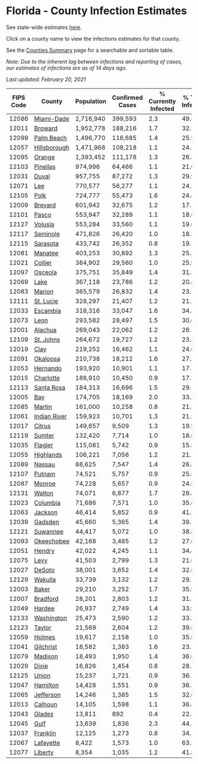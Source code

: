 # Florida - County Infection Estimates

See state-wide estimates [here](/infections/us-fl).

Click on a county name to view the infections estimates for that county.

See the [Counties Summary](/infections/summary-counties) page for a searchable and sortable table.

*Note: Due to the inherent lag between infections and reporting of cases, our estimates of infections are as of 14 days ago.*

*Last updated: February 20, 2021*

|   FIPS Code |                       County |   Population |   Confirmed Cases |   % Currently Infected |   % Total Infected |
|-------------|------------------------------|--------------|-------------------|------------------------|--------------------|
|       12086 |     [Miami-Dade](miami-dade) |    2,716,940 |           399,593 |                    2.3 |               49.8 |
|       12011 |           [Broward](broward) |    1,952,778 |           188,216 |                    1.7 |               32.5 |
|       12099 |     [Palm Beach](palm-beach) |    1,496,770 |           116,685 |                    1.4 |               25.9 |
|       12057 | [Hillsborough](hillsborough) |    1,471,968 |           108,218 |                    1.1 |               24.3 |
|       12095 |             [Orange](orange) |    1,393,452 |           111,178 |                    1.3 |               26.3 |
|       12103 |         [Pinellas](pinellas) |      974,996 |            64,466 |                    1.1 |               21.6 |
|       12031 |               [Duval](duval) |      957,755 |            87,272 |                    1.3 |               29.9 |
|       12071 |                   [Lee](lee) |      770,577 |            56,277 |                    1.1 |               24.2 |
|       12105 |                 [Polk](polk) |      724,777 |            55,473 |                    1.6 |               24.8 |
|       12009 |           [Brevard](brevard) |      601,942 |            32,675 |                    1.2 |               17.1 |
|       12101 |               [Pasco](pasco) |      553,947 |            32,289 |                    1.1 |               18.6 |
|       12127 |           [Volusia](volusia) |      553,284 |            33,560 |                    1.1 |               19.6 |
|       12117 |         [Seminole](seminole) |      471,826 |            26,420 |                    1.0 |               18.3 |
|       12115 |         [Sarasota](sarasota) |      433,742 |            26,352 |                    0.8 |               19.7 |
|       12081 |           [Manatee](manatee) |      403,253 |            30,892 |                    1.3 |               25.3 |
|       12021 |           [Collier](collier) |      384,902 |            29,560 |                    1.0 |               25.9 |
|       12097 |           [Osceola](osceola) |      375,751 |            35,849 |                    1.4 |               31.3 |
|       12069 |                 [Lake](lake) |      367,118 |            23,786 |                    1.2 |               20.8 |
|       12083 |             [Marion](marion) |      365,579 |            26,832 |                    1.4 |               23.5 |
|       12111 |       [St. Lucie](st.-lucie) |      328,297 |            21,407 |                    1.2 |               21.2 |
|       12033 |         [Escambia](escambia) |      318,316 |            33,047 |                    1.6 |               34.3 |
|       12073 |                 [Leon](leon) |      293,582 |            28,497 |                    1.5 |               30.6 |
|       12001 |           [Alachua](alachua) |      269,043 |            22,062 |                    1.2 |               26.1 |
|       12109 |       [St. Johns](st.-johns) |      264,672 |            19,727 |                    1.2 |               23.8 |
|       12019 |                 [Clay](clay) |      219,252 |            16,462 |                    1.1 |               24.0 |
|       12091 |         [Okaloosa](okaloosa) |      210,738 |            18,212 |                    1.6 |               27.2 |
|       12053 |         [Hernando](hernando) |      193,920 |            10,901 |                    1.1 |               17.7 |
|       12015 |       [Charlotte](charlotte) |      188,910 |            10,450 |                    0.9 |               17.7 |
|       12113 |     [Santa Rosa](santa-rosa) |      184,313 |            16,696 |                    1.5 |               29.1 |
|       12005 |                   [Bay](bay) |      174,705 |            18,169 |                    2.0 |               33.2 |
|       12085 |             [Martin](martin) |      161,000 |            10,258 |                    0.8 |               21.5 |
|       12061 | [Indian River](indian-river) |      159,923 |            10,701 |                    1.3 |               21.5 |
|       12017 |             [Citrus](citrus) |      149,657 |             9,509 |                    1.3 |               19.9 |
|       12119 |             [Sumter](sumter) |      132,420 |             7,714 |                    1.0 |               18.6 |
|       12035 |           [Flagler](flagler) |      115,081 |             5,742 |                    0.9 |               15.8 |
|       12055 |       [Highlands](highlands) |      106,221 |             7,056 |                    1.2 |               21.1 |
|       12089 |             [Nassau](nassau) |       88,625 |             7,547 |                    1.4 |               26.8 |
|       12107 |             [Putnam](putnam) |       74,521 |             5,757 |                    0.9 |               25.4 |
|       12087 |             [Monroe](monroe) |       74,228 |             5,657 |                    0.9 |               24.9 |
|       12131 |             [Walton](walton) |       74,071 |             6,877 |                    1.7 |               29.4 |
|       12023 |         [Columbia](columbia) |       71,686 |             7,571 |                    1.0 |               35.6 |
|       12063 |           [Jackson](jackson) |       46,414 |             5,852 |                    0.9 |               41.5 |
|       12039 |           [Gadsden](gadsden) |       45,660 |             5,365 |                    1.4 |               39.3 |
|       12121 |         [Suwannee](suwannee) |       44,417 |             5,072 |                    1.0 |               38.8 |
|       12093 |     [Okeechobee](okeechobee) |       42,168 |             3,485 |                    1.2 |               27.0 |
|       12051 |             [Hendry](hendry) |       42,022 |             4,245 |                    1.1 |               34.4 |
|       12075 |                 [Levy](levy) |       41,503 |             2,799 |                    1.3 |               21.6 |
|       12027 |             [DeSoto](desoto) |       38,001 |             3,652 |                    1.4 |               32.0 |
|       12129 |           [Wakulla](wakulla) |       33,739 |             3,132 |                    1.2 |               29.7 |
|       12003 |               [Baker](baker) |       29,210 |             3,252 |                    1.7 |               35.9 |
|       12007 |         [Bradford](bradford) |       28,201 |             2,803 |                    1.2 |               31.5 |
|       12049 |             [Hardee](hardee) |       26,937 |             2,749 |                    1.4 |               33.9 |
|       12133 |     [Washington](washington) |       25,473 |             2,590 |                    1.2 |               33.3 |
|       12123 |             [Taylor](taylor) |       21,569 |             2,604 |                    1.2 |               39.6 |
|       12059 |             [Holmes](holmes) |       19,617 |             2,158 |                    1.0 |               35.6 |
|       12041 |       [Gilchrist](gilchrist) |       18,582 |             1,383 |                    1.6 |               23.5 |
|       12079 |           [Madison](madison) |       18,493 |             1,950 |                    1.4 |               36.0 |
|       12029 |               [Dixie](dixie) |       16,826 |             1,454 |                    0.8 |               28.5 |
|       12125 |               [Union](union) |       15,237 |             1,721 |                    0.9 |               36.2 |
|       12047 |         [Hamilton](hamilton) |       14,428 |             1,551 |                    0.9 |               36.3 |
|       12065 |       [Jefferson](jefferson) |       14,246 |             1,385 |                    1.5 |               32.0 |
|       12013 |           [Calhoun](calhoun) |       14,105 |             1,598 |                    1.1 |               36.8 |
|       12043 |             [Glades](glades) |       13,811 |               892 |                    0.4 |               22.2 |
|       12045 |                 [Gulf](gulf) |       13,639 |             1,836 |                    2.3 |               44.3 |
|       12037 |         [Franklin](franklin) |       12,125 |             1,273 |                    0.8 |               34.1 |
|       12067 |       [Lafayette](lafayette) |        8,422 |             1,573 |                    1.0 |               63.3 |
|       12077 |           [Liberty](liberty) |        8,354 |             1,035 |                    1.2 |               41.8 |